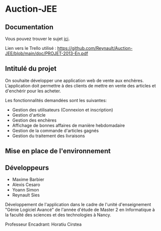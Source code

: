 # Auction-JEE

## Documentation

Vous pouvez trouver le sujet [ici](https://github.com/Reynault/Auction-JEE/blob/main/doc/PROJET-2013-En.pdf).

Lien vers le Trello utilisé : https://github.com/Reynault/Auction-JEE/blob/main/doc/PROJET-2013-En.pdf

## Intitulé du projet

On souhaite développer une application web de vente aux enchères. L’application doit
permettre à des clients de mettre en vente des articles et d'enchérir pour les acheter.

Les fonctionnalités demandées sont les suivantes:
* Gestion des utilisateurs (Connexion et inscription)
* Gestion d'article
* Gestion des enchères
* Affichage de bonnes affaires de manière hebdomadaire
* Gestion de la commande d'articles gagnés
* Gestion du traitement des livraisons

## Mise en place de l'environnement



## Développeurs

* Maxime Barbier
* Alexis Cesaro
* Yoann Simon
* Reynault Sies

Développement de l'application dans le cadre de l'unité d'enseignement "Génie Logiciel Avancé" de l'année d'étude de Master 2 en Informatique à la faculté des sciences et des technologies à Nancy.

Professeur Encadrant: Horatiu Cirstea
